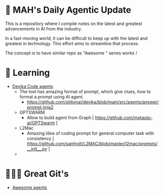 # 🚀 MAH's Daily Agentic  Update 


This is a repository where I compile notes on the latest and greatest advancements in AI from the industry.

In a fast-moving world, it can be difficult to keep up with the latest and greatest in technology. This effort aims to streamline that process. 

The concept is to have similar repo as "Awesome " series works ! 


# 📖 Learning 
- [Devika Code agents](https://github.com/stitionai/devika?tab=readme-ov-file#requirements)
  - The tool has amazing format of prompt, which give clues, how to format a prompt using AI agent. 
    - https://github.com/stitionai/devika/blob/main/src/agents/answer/prompt.jinja2 
  - GPTSWARM 
    - Allow to build agent from Graph [ https://github.com/metauto-ai/GPTSwarm ]
  - L2Mac
    - Amazing Idea of coding prompt for general computer task with consistency [ https://github.com/samholt/L2MAC/blob/master/l2mac/prompts/__init__.py ]
  - 

# 🧑🏿‍💻 Great Git's

* [Awesome agents](https://github.com/e2b-dev/awesome-ai-agents)



 
